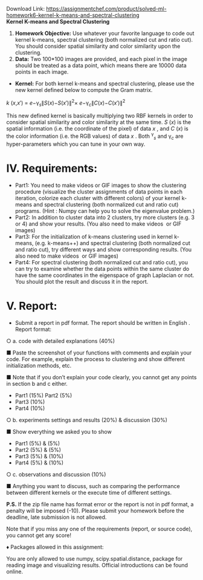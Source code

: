 Download Link: https://assignmentchef.com/product/solved-ml-homework6-kernel-k-means-and-spectral-clustering
<br>
<strong>Kernel K-means and Spectral Clustering</strong>

<ol>

 <li><strong>Homework Objective:</strong> Use whatever your favorite language to code out kernel k-means, spectral clustering (both normalized cut and ratio cut). You should consider spatial similarity and color similarity upon the clustering.</li>

 <li><strong>Data:</strong> Two 100*100 images are provided, and each pixel in the image should be treated as a data point, which means there are 10000 data points in each image.</li>

</ol>

<ul>

 <li><strong>Kernel:</strong> For both kernel k-means and spectral clustering, please use the new kernel defined below to compute the Gram matrix.</li>

</ul>

<em>k </em>(<em>x</em>,<em>x</em>′) = <em>e</em>−γ<em><sub>s</sub></em>∥<em>S</em>(<em>x</em>)−<em>S</em>(<em>x</em>′)∥<sup>2</sup>× <em>e</em>−γ<em><sub>c</sub></em>∥<em>C</em>(<em>x</em>)−<em>C</em>(<em>x</em>′)∥<sup>2</sup>

This new defined kernel is basically multiplying two RBF kernels in order to consider spatial similarity and color similarity at the same time. <em>S </em>(<em>x</em>) is the spatial information (i.e. the coordinate of the pixel) of data <em>x </em>, and <em>C </em>(<em>x</em>) is the color information (i.e. the RGB values) of data <em>x </em>. Both <sup>γ</sup><em><sub>s</sub></em> and γ<em><sub>c</sub></em>  are hyper-parameters which you can tune in your own way.

<h1>IV.            Requirements:​</h1>

<ul>

 <li>Part1: You need to make videos or​ GIF images to show the clustering procedure (visualize the cluster assignments of data points in each iteration, colorize each cluster with different colors) of your kernel k-means and spectral clustering (both normalized cut and ratio cut) programs. (Hint : Numpy can help you to solve the eigenvalue problem.)</li>

 <li>Part2: In addition to cluster data into 2 clusters, try more clusters (e.g. 3 or 4) and show your results. (You also need to make videos ​ or GIF images)​</li>

 <li>Part3: For the initialization of k-means clustering used in kernel k-means, (e.g. k-means++) and spectral clustering (both normalized cut and ratio cut), try different ways and show corresponding results. (You also need to make videos ​ or GIF images)​</li>

 <li>Part4: For spectral clustering (both normalized cut and ratio cut), you can try to examine whether the data points within the same cluster do have the same coordinates in the eigenspace of graph Laplacian or not. You should plot the result and discuss it in the report.</li>

</ul>




<h1>V.            Report:​</h1>

<ul>

 <li>Submit a report in pdf format. The report should be written in English​ .​  Report format:</li>

</ul>

○ a. code with detailed explanations (40%)

■ Paste the screenshot of your functions with comments and explain your code. For example, explain the process to clustering and show different initialization methods, etc.

■ Note that if you don’t explain your code clearly, you cannot get any points in section b and c either.

<ul>

 <li>Part1 (15%) Part2 (5%)</li>

 <li>Part3 (10%)</li>

 <li>Part4 (10%)</li>

</ul>

○ b. experiments settings and results (20%) &amp; discussion (30%)

■ Show everything we asked you to show

<ul>

 <li>Part1 (5%) &amp; (5%)</li>

 <li>Part2 (5%) &amp; (5%)</li>

 <li>Part3 (5%) &amp; (10%)</li>

 <li>Part4 (5%) &amp; (10%)</li>

</ul>

○ c. observations and discussion (10%)

■ Anything you want to discuss, such as comparing the performance between different kernels or the execute time of different settings.

<strong>P.S.</strong> If the zip file name has format error or the report is not in pdf format, a penalty will be imposed (-10). Please submit your homework before the deadline, late​ submission is not allowed.

Note that if you miss any one of the requirements (report, or source code), you cannot get any score!

&#x2666;        Packages allowed in this assignment:

You are only allowed to use numpy, scipy.spatial.distance, package for reading image and visualizing results. Official introductions can be found online.